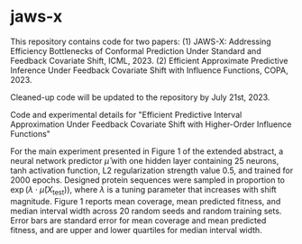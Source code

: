 # jaws-x

This repository contains code for two papers:
(1) JAWS-X: Addressing Efficiency Bottlenecks of Conformal Prediction Under Standard and Feedback Covariate Shift, ICML, 2023.
(2) Efficient Approximate Predictive Inference Under Feedback Covariate Shift with Influence Functions, COPA, 2023.

Cleaned-up code will be updated to the repository by July 21st, 2023.

Code and experimental details for "Efficient Predictive Interval Approximation Under Feedback Covariate Shift with Higher-Order Influence Functions"

For the main experiment presented in Figure 1 of the extended abstract, a neural network predictor $\widehat{\mu}$ with one hidden layer containing 25 neurons, tanh activation function, L2 regularization strength value 0.5, and trained for 2000 epochs. Designed protein sequences were sampled in proportion to $\exp(\lambda\cdot \widehat{\mu}(X_{\text{test}}))$, where $\lambda$ is a tuning parameter that increases with shift magnitude. Figure 1 reports mean coverage, mean predicted fitness, and median interval width across 20 random seeds and random training sets. Error bars are standard error for mean coverage and mean predicted fitness, and are upper and lower quartiles for median interval width.
